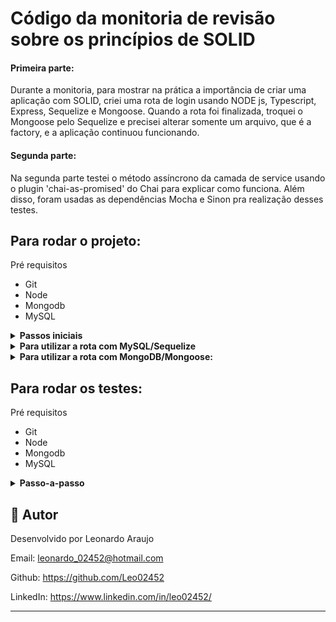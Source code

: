 <h1>Código da monitoria de revisão sobre os princípios de SOLID</h1>

#### Primeira parte:
Durante a monitoria, para mostrar na prática a importância de criar uma aplicação com SOLID, criei uma rota de login usando NODE js, Typescript, Express, Sequelize e Mongoose.
Quando a rota foi finalizada, troquei o Mongoose pelo Sequelize e precisei alterar somente um arquivo, que é a factory, e a aplicação continuou funcionando.

#### Segunda parte:
Na segunda parte testei o método assíncrono da camada de service usando o plugin 'chai-as-promised' do Chai para explicar como funciona. Além disso, foram usadas as dependências Mocha e Sinon pra realização desses testes.

## Para rodar o projeto:

Pré requisitos
- Git
- Node
- Mongodb
- MySQL

<details>
  <summary><strong>Passos iniciais</strong></summary>

1 - Clone o projeto
```bash
git clone git@github.com:Leo02452/monitoria-revisao-solid.git
```

2- Entre dentro da pasta
```bash
cd monitoria-revisao-solid
```

3 - Instale as dependências
```bash
npm i
```
</details>


<details>
  <summary><strong>Para utilizar a rota com MySQL/Sequelize</strong></summary>

1 - Compile o código
```bash
npm run build
```

2 - Crie (ou restaure) o banco
```bash
 npm run db:reset
```

3 - Inicie a aplicação
```bash
npm run dev
```
</details>

<details>
  <summary><strong>Para utilizar a rota com MongoDB/Mongoose:</strong></summary>

1 - Vá até o caminho src/factories e abra o arquivo LoginControllerFactory.ts

2 - Descomente o repositório do Mongoose, comente o do Sequelize e troque o userRepository no LoginService

3 - Inicie a aplicação
```bash
npm run dev
```
4 - Crie o banco fazendo uma requisição do tipo GET para a rota '/seeder'
</details>


## Para rodar os testes:

Pré requisitos
- Git
- Node
- Mongodb
- MySQL

<details>
  <summary><strong>Passo-a-passo</strong></summary>
  
1 - Clone o projeto
```bash
git clone git@github.com:Leo02452/monitoria-revisao-solid.git
```

2 - Entre dentro da pasta
```bash
cd monitoria-revisao-solid
```

3 - Instale as dependências
```bash
npm i
```

4 - Rode os testes
```bash
npm test
```
</details>


## :memo: Autor

Desenvolvido por Leonardo Araujo

Email: leonardo_02452@hotmail.com

Github: https://github.com/Leo02452

LinkedIn: https://www.linkedin.com/in/leo02452/

---
